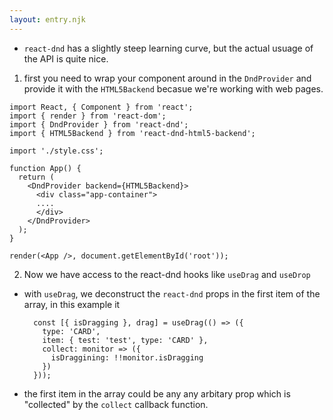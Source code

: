 ```yaml
---
layout: entry.njk
---
```


- `react-dnd` has a slightly steep learning curve, but the actual usuage of the API is quite nice.

1. first you need to wrap your component around in the `DndProvider` and provide it with the `HTML5Backend` becasue we're working with web pages.

```tsx
import React, { Component } from 'react';
import { render } from 'react-dom';
import { DndProvider } from 'react-dnd';
import { HTML5Backend } from 'react-dnd-html5-backend';

import './style.css';

function App() {
  return (
    <DndProvider backend={HTML5Backend}>
      <div class="app-container">
      ....
      </div>
    </DndProvider>
  );
}

render(<App />, document.getElementById('root'));

```

2. Now we have access to the react-dnd hooks like `useDrag` and `useDrop`

-  with `useDrag`, we deconstruct the `react-dnd`  props in the first item of the array, in this example it
    ```
      const [{ isDragging }, drag] = useDrag(() => ({
        type: 'CARD',
        item: { test: 'test', type: 'CARD' },
        collect: monitor => ({
          isDraggining: !!monitor.isDragging
        })
      }));
    ```
- the first item in the array could be any any arbitary prop which is "collected" by the `collect` callback function.
